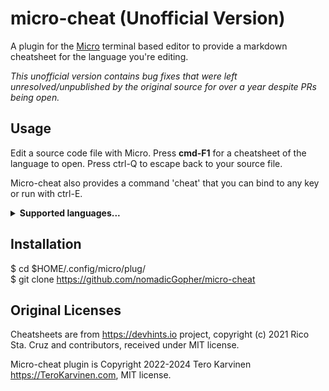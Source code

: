 # micro-cheat (Unofficial Version)

A plugin for the [Micro](https://github.com/zyedidia/micro) terminal based editor to provide a markdown cheatsheet for the language you're editing.

_This unofficial version contains bug fixes that were left unresolved/unpublished by the original source for over a year despite PRs being open._

## Usage

Edit a source code file with Micro. Press **cmd-F1** for a cheatsheet of the language to open. Press ctrl-Q to escape back to your source file.

Micro-cheat also provides a command 'cheat' that you can bind to any key or run with ctrl-E. 

<details>
        <summary><b>Supported languages...</b></summary>
	<ul>
		<li>Python</li>
		<li>Go</li>
		<li>Lua</li>
		<li>Javascript</li>
		<li>CSS</li>
		<li>HTML</li>
		<li>HAML</li>
		<li>Vagrantfile (by filename)</li>
		<li>Dockerfile (by filename)</li>
		<li>Makefile</li>
		<li>JavaScript (ES6)</li>
		<li>TypeScript</li>
		<li>YAML</li>
		<li>BASH</li>
		<li>MarkDown</li>
		<li>SASS (by suffix)</li>
        </ul>
    </details>

## Installation

$ cd $HOME/.config/micro/plug/  
$ git clone https://github.com/nomadicGopher/micro-cheat

## Original Licenses

Cheatsheets are from https://devhints.io project, copyright (c) 2021 Rico Sta. Cruz and contributors, received under MIT license.

Micro-cheat plugin is Copyright 2022-2024 Tero Karvinen https://TeroKarvinen.com, MIT license.
